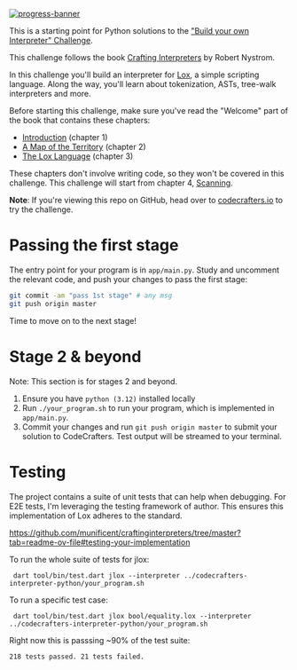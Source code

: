 [![progress-banner](https://backend.codecrafters.io/progress/interpreter/077adc84-4eb3-4509-8686-1cf707b11741)](https://app.codecrafters.io/users/codecrafters-bot?r=2qF)

This is a starting point for Python solutions to the
["Build your own Interpreter" Challenge](https://app.codecrafters.io/courses/interpreter/overview).

This challenge follows the book
[Crafting Interpreters](https://craftinginterpreters.com/) by Robert Nystrom.

In this challenge you'll build an interpreter for
[Lox](https://craftinginterpreters.com/the-lox-language.html), a simple
scripting language. Along the way, you'll learn about tokenization, ASTs,
tree-walk interpreters and more.

Before starting this challenge, make sure you've read the "Welcome" part of the
book that contains these chapters:

- [Introduction](https://craftinginterpreters.com/introduction.html) (chapter 1)
- [A Map of the Territory](https://craftinginterpreters.com/a-map-of-the-territory.html)
  (chapter 2)
- [The Lox Language](https://craftinginterpreters.com/the-lox-language.html)
  (chapter 3)

These chapters don't involve writing code, so they won't be covered in this
challenge. This challenge will start from chapter 4,
[Scanning](https://craftinginterpreters.com/scanning.html).

**Note**: If you're viewing this repo on GitHub, head over to
[codecrafters.io](https://codecrafters.io) to try the challenge.

# Passing the first stage

The entry point for your program is in `app/main.py`. Study and uncomment the
relevant code, and push your changes to pass the first stage:

```sh
git commit -am "pass 1st stage" # any msg
git push origin master
```

Time to move on to the next stage!

# Stage 2 & beyond

Note: This section is for stages 2 and beyond.

1. Ensure you have `python (3.12)` installed locally
2. Run `./your_program.sh` to run your program, which is implemented in
   `app/main.py`.
3. Commit your changes and run `git push origin master` to submit your solution
   to CodeCrafters. Test output will be streamed to your terminal.

# Testing

The project contains a suite of unit tests that can help when debugging. For E2E tests, I'm leveraging the testing framework of author. This ensures this implementation of Lox adheres to the standard.

https://github.com/munificent/craftinginterpreters/tree/master?tab=readme-ov-file#testing-your-implementation

To run the whole suite of tests for jlox:
```
 dart tool/bin/test.dart jlox --interpreter ../codecrafters-interpreter-python/your_program.sh
 ```

To run a specific test case:
```shell
 dart tool/bin/test.dart jlox bool/equality.lox --interpreter ../codecrafters-interpreter-python/your_program.sh
 ```

 Right now this is passsing ~90% of the test suite:
 ```shell
 218 tests passed. 21 tests failed.
 ```